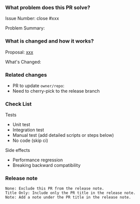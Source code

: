 <!--
Thank you for contributing to nervosnetwork/ckb!

If you haven't already, please read [CONTRIBUTING](https://github.com/nervosnetwork/ckb/blob/develop/CONTRIBUTING.md) document.

If you're unsure about anything, just ask; somebody should be along to answer within a day or two.

PR Title Format:
1. module [, module2, module3]: what's changed
2. *: what's changed
-->

### What problem does this PR solve?

Issue Number: close #xxx <!-- REMOVE this line if no issue to close -->

Problem Summary:

### What is changed and how it works?

Proposal: [xxx](url) <!-- REMOVE this line if not applicable -->

What's Changed:

### Related changes

- PR to update `owner/repo`:
- Need to cherry-pick to the release branch

### Check List <!--REMOVE the items that are not applicable-->

Tests <!-- At least one of them must be included. -->

- Unit test
- Integration test
- Manual test (add detailed scripts or steps below)
- No code (skip ci)

Side effects

- Performance regression
- Breaking backward compatibility

### Release note <!-- Choose from None, Title Only and Note. Bugfixes or new features need a release note. -->

```release-note
None: Exclude this PR from the release note.
Title Only: Include only the PR title in the release note.
Note: Add a note under the PR title in the release note.
```


